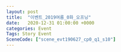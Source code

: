 ```yaml
---
layout: post
title:  "이벤트_2019여름_0화_오프닝"
date:   2020-12-31 01:00:00 +0000
categories: Event
Tags: Story Event
SceneCode: ["scene_evt190627_cp0_q1_s10"]
---
```

